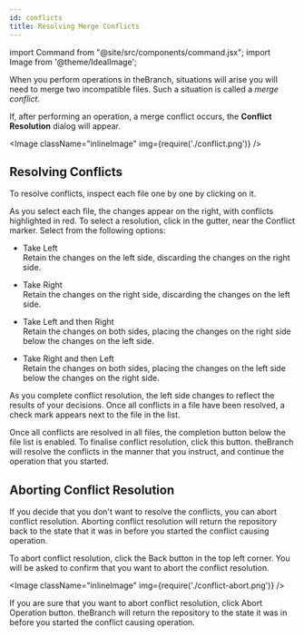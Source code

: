 ```yaml
---
id: conflicts
title: Resolving Merge Conflicts
---
```


import Command from "@site/src/components/command.jsx";
import Image from '@theme/IdealImage';

When you perform operations in theBranch, situations will arise you will need to merge two incompatible files. Such a situation is called a *merge conflict*.

If, after performing an operation, a merge conflict occurs, the **Conflict Resolution** dialog will appear.

<Image className="inlineImage" img={require('./conflict.png')} />

## Resolving Conflicts

To resolve conflicts, inspect each file one by one by clicking on it.

As you select each file, the changes appear on the right, with conflicts highlighted in red. To select a resolution, click in the gutter, near the <Command icon="vcs-resolve-none">Conflict</Command> marker. Select from the following options:

- <Command icon="vcs-resolve-left">Take Left</Command><br />
Retain the changes on the left side, discarding the changes on the right side.

- <Command icon="vcs-resolve-right">Take Right</Command><br />
Retain the changes on the right side, discarding the changes on the left side.

- <Command icon="vcs-resolve-left-right">Take Left and then Right</Command><br />
Retain the changes on both sides, placing the changes on the right side below the changes on the left side.

- <Command icon="vcs-resolve-right-left">Take Right and then Left</Command><br />
Retain the changes on both sides, placing the changes on the left side below the changes on the right side.

As you complete conflict resolution, the left side changes to reflect the results of your decisions. Once all conflicts in a file have been resolved, a check mark appears next to the file in the list.

Once all conflicts are resolved in all files, the completion button below the file list is enabled. To finalise conflict resolution, click this button. theBranch will resolve the conflicts in the manner that you instruct, and continue the operation that you started.

## Aborting Conflict Resolution

If you decide that you don't want to resolve the conflicts, you can abort conflict resolution. Aborting conflict resolution will return the repository back to the state that it was in before you started the conflict causing operation.

To abort conflict resolution, click the <Command icon="go-previous">Back</Command> button in the top left corner. You will be asked to confirm that you want to abort the conflict resolution.

<Image className="inlineImage" img={require('./conflict-abort.png')} />

If you are sure that you want to abort conflict resolution, click <Command icon="dialog-cancel">Abort Operation</Command> button. theBranch will return the repository to the state it was in before you started the conflict causing operation.